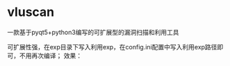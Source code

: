 # vluscan
一款基于pyqt5+python3编写的可扩展型的漏洞扫描和利用工具

可扩展性强，在exp目录下写入利用exp，在config.ini配置中写入利用exp路径即可，不用再次编译；
效果：
